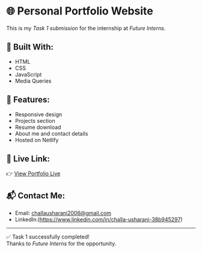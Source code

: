 # 🌐 Personal Portfolio Website

This is my *Task 1 submission* for the internship at *Future Interns*.

## 🚀 Built With:
- HTML
- CSS
- JavaScript
- Media Queries

## 📄 Features:
- Responsive design
- Projects section
- Resume download
- About me and contact details
- Hosted on Netlify

## 🔗 Live Link:
👉 [View Portfolio Live](https://usharanichalla-future-fs-01-portfolio.netlify.app/)

## 📬 Contact Me:
- Email: challausharani2006@gmail.com
- LinkedIn:(https://www.linkedin.com/in/challa-usharani-38b945297)

---

✅ Task 1 successfully completed!  
Thanks to *Future Interns* for the opportunity.
